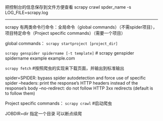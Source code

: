 把控制台的信息保存到文件方便查看 scrapy crawl spder_name -s LOG_FILE=scrapy.log

---

scrapy 有两类命令行命令：全局命令（global commands）（不需spider项目），项目特定命令（Project specific commands）（需要一个项目）

global commands：  `scrapy startproject [project_dir]`

`scrapy genspider spidername [-t template]` # scrapy genspider spidername example example.com

`scrapy fetch` #按照爬虫的实现来下载页面，并输出到标准输出

spider=SPIDER: bypass spider autodetection and force use of specific  spider –headers: print the response’s HTTP headers instead of the  response’s body –no-redirect: do not follow HTTP 3xx redirects (default  is to follow them) 

Project specific commands： `scrapy crawl` #启动爬虫

JOBDIR=dir 指定一个目录 可以断点续爬